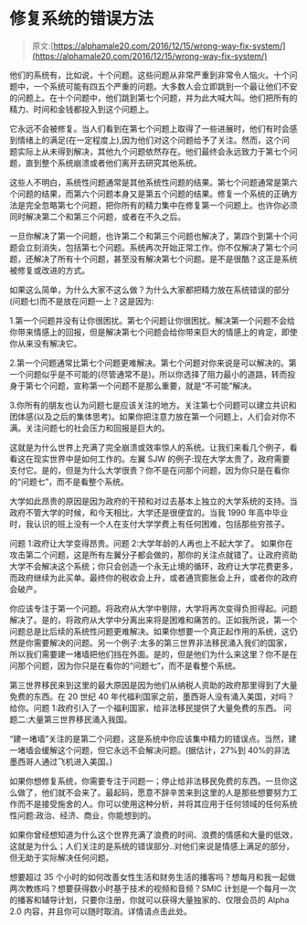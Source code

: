 # 修复系统的错误方法

> 原文:[https://alphamale20.com/2016/12/15/wrong-way-fix-system/](https://alphamale20.com/2016/12/15/wrong-way-fix-system/)

他们的系统有，比如说，十个问题。这些问题从非常严重到非常令人恼火。十个问题中，一个系统可能有四五个严重的问题。大多数人会立即跳到一个最让他们不安的问题上。在十个问题中，他们跳到第七个问题，并为此大喊大叫。他们把所有的精力、时间和金钱都投入到这个问题上。

它永远不会被修复。当人们看到在第七个问题上取得了一些进展时，他们有时会感到情绪上的满足(在一定程度上),因为他们对这个问题给予了关注。然而，这个问题实际上从未得到解决，其他九个问题依然存在。他们最终会永远致力于第七个问题，直到整个系统崩溃或者他们离开去研究其他系统。

这些人不明白，系统性问题通常是其他系统性问题的结果。第七个问题通常是第六个问题的结果，而第六个问题本身又是第五个问题的结果。修复一个系统的正确方法是完全忽略第七个问题，把你所有的精力集中在修复第一个问题上。也许你必须同时解决第二个和第三个问题，或者在不久之后。

一旦你解决了第一个问题，也许第二个和第三个问题也解决了，第四个到第十个问题会立刻消失，包括第七个问题。系统再次开始正常工作。你不仅解决了第七个问题，还解决了所有十个问题，甚至没有解决第七个问题。是不是很酷？这正是系统被修复或改进的方式。

如果这么简单，为什么大家不这么做？为什么大家都把精力放在系统错误的部分(问题七)而不是放在问题一上？这是因为:

1.第一个问题并没有让你很困扰。第七个问题让你很困扰。解决第一个问题不会给你带来情感上的回报，但是解决第七个问题会给你带来巨大的情感上的肯定，即使你从来没有解决它。

2.第一个问题通常比第七个问题更难解决。第七个问题对你来说是可以解决的。第一个问题似乎是不可能的(尽管通常不是)。所以你选择了阻力最小的道路，转而投身于第七个问题，宣称第一个问题不是那么重要，就是“不可能”解决。

3.你所有的朋友也认为问题七是应该关注的地方。关注第七个问题可以建立共识和团体感(以及之后的集体思考)。如果你把注意力放在第一个问题上，人们会对你不满。关注问题七的社会压力和回报是巨大的。

这就是为什么世界上充满了完全崩溃或效率惊人的系统。让我们来看几个例子，看看这在现实世界中是如何工作的。左翼 SJW 的例子:现在大学太贵了，政府需要支付它。是的，但是为什么大学很贵？你不是在问那个问题，因为你只是在看你的“问题七”，而不是看整个系统。

大学如此昂贵的原因是因为政府的干预和对过去基本上独立的大学系统的支持。当政府不管大学的时候，和今天相比，大学还是很便宜的。当我 1990 年高中毕业时，我认识的班上没有一个人在支付大学学费上有任何困难，包括那些穷孩子。

问题 1:政府让大学变得昂贵。问题 2:大学年龄的人再也上不起大学了。
如果你在攻击第二个问题，这是所有左翼分子都会做的，那你的关注点就错了。让政府资助大学不会解决这个系统；你只会创造一个永无止境的循环，政府让大学花费更多，而政府继续为此买单。最终你的税收会上升，或者通货膨胀会上升，或者你的政府会破产。

你应该专注于第一个问题。将政府从大学中剔除，大学将再次变得负担得起。问题解决了。是的，将政府从大学中分离出来将是困难和痛苦的。正如我所说，第一个问题总是比后续的系统性问题更难解决。如果你想要一个真正起作用的系统，这仍然是你需要解决的问题。另一个例子:太多的第三世界非法移民涌入我们的国家，所以我们需要建一堵墙把他们挡在外面。是的，但是他们为什么来这里？你不是在问那个问题，因为你只是在看你的“问题七”，而不是看整个系统。

第三世界移民来到这里的最大原因是因为他们从纳税人资助的政府那里得到了大量免费的东西。在 20 世纪 40 年代福利国家之前，墨西哥人没有涌入美国，对吗？给你。问题 1:政府引入了一个福利国家，给非法移民提供了大量免费的东西。
问题二:大量第三世界移民涌入我国。

“建一堵墙”关注的是第二个问题，这是系统中你应该集中精力的错误点。当然，建一堵墙会缓解这个问题，但它永远不会解决问题。(据估计，27%到 40%的非法墨西哥人通过飞机进入美国。)

如果你想修复系统，你需要专注于问题一；停止给非法移民免费的东西。一旦你这么做了，他们就不会来了。最起码，愿意不辞辛苦来到这里的人是那些想要努力工作而不是接受施舍的人。你可以使用这种分析，并将其应用于任何领域的任何系统性问题:政治、经济、商业，你能想到的。

如果你曾经想知道为什么这个世界充满了浪费的时间、浪费的情感和大量的低效，这就是为什么；人们关注的是系统的错误部分..对他们来说是情感上满足的部分，但无助于实际解决任何问题。

想要超过 35 个小时的如何改善女性生活和财务生活的播客吗？想每月和我一起做两次教练吗？想要获得数小时基于技术的视频和音频？SMIC 计划是一个每月一次的播客和辅导计划，只要你注册，你就可以获得大量独家的、仅限会员的 Alpha 2.0 内容，并且你可以随时取消。详情请点击此处。